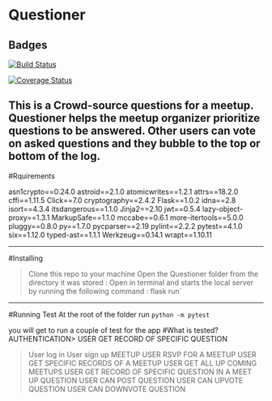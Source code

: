# Questioner

**Badges**
---

[![Build Status](https://travis-ci.org/JosephNjuguna/Questioner.svg?branch=develop)](https://travis-ci.org/JosephNjuguna/Questioner)

[![Coverage Status](https://coveralls.io/repos/github/JosephNjuguna/Questioner/badge.svg?branch=develop)](https://coveralls.io/github/JosephNjuguna/Questioner?branch=develop)

This is a Crowd-source questions for a meetup. Questioner helps the meetup organizer prioritize
questions to be answered. Other users can vote on asked questions and they bubble to the top
or bottom of the log.
----
#Rquirements

asn1crypto==0.24.0
astroid==2.1.0
atomicwrites==1.2.1
attrs==18.2.0
cffi==1.11.5
Click==7.0
cryptography==2.4.2
Flask==1.0.2
idna==2.8
isort==4.3.4
itsdangerous==1.1.0
Jinja2==2.10
jwt==0.5.4
lazy-object-proxy==1.3.1
MarkupSafe==1.1.0
mccabe==0.6.1
more-itertools==5.0.0
pluggy==0.8.0
py==1.7.0
pycparser==2.19
pylint==2.2.2
pytest==4.1.0
six==1.12.0
typed-ast==1.1.1
Werkzeug==0.14.1
wrapt==1.10.11

---
#Installing 
>Clone this repo to your machine
>Open the Questioner folder from the directory it was stored :
> Open in terminal  and starts the local server by running the following command : flask run`
---
#Running Test 
At the root of the folder run `python -m pytest`

you will get to run a couple of test for the app
#What is tested?
AUTHENTICATION> USER GET RECORD OF SPECIFIC QUESTION

> User log in 
> User sign up
MEETUP
> USER RSVP FOR A MEETUP
> USER GET SPECIFIC RECORDS OF A MEETUP
> USER GET ALL UP COMING MEETUPS
> USER GET RECORD OF SPECIFIC QUESTION IN A MEET UP
QUESTION
> USER CAN POST QUESTION
> USER CAN UPVOTE QUESTION 
> USER CAN DOWNVOTE QUESTION
